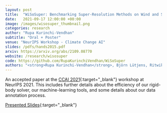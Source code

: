 ```yaml
---
layout: post
title:  "WiSoSuper: Benchmarking Super-Resolution Methods on Wind and Solar Data"
date:   2021-09-17 12:00:00 +00:00
image: /images/wisosuper_thumbnail.png
categories: research
author: "Rupa Kurinchi-Vendhan"
subtitle: "Oral + Poster"
venue: "NeurIPS Workshop - Climate Change AI"
slides: /pdfs/hands2015.pdf
arxiv: https://arxiv.org/abs/2109.08770
website: /research/wisosuper
code: https://github.com/RupaKurinchiVendhan/WiSoSuper
authors: "<strong>Rupa Kurinchi-Vendhan</strong>, Björn Lütjens, Ritwik Gupta, Lucien Werner, Dava Newman, Steven Low"
---
```

An accepted paper at the [CCAI 2021](https://www.climatechange.ai/events/neurips2021.html){:target="_blank"} workshop at NeurIPS 2021. This includes further details about the efficiency of our rigid-body solver, our machine-learning tools, and some details about our data annotation process.

[Presented Slides](/pdfs/hands2015.pdf){:target="_blank"}
